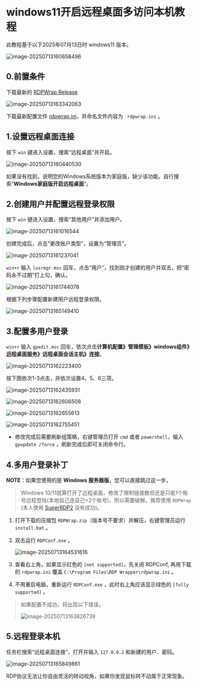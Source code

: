 # windows11开启远程桌面多访问本机教程

此教程基于以下2025年07月13日时 windows11 版本。

![image-20250713160658496](./assets/image-20250713160658496.png)

## 0.前置条件

下载最新的 [RDPWrap Release](https://github.com/stascorp/rdpwrap/releases)

![image-20250713163342063](./assets/image-20250713163342063.png)

下载最新配置文件 [rdpwrap.ini](https://raw.githubusercontent.com/sebaxakerhtc/rdpwrap.ini/master/rdpwrap.ini)，并命名文件内容为 ` rdpwrap.ini` 。

## 1.设置远程桌面连接

按下 `win` 键进入设置，搜索“远程桌面”并开启。

![image-20250713160440530](./assets/image-20250713160440530.png)

如果没有找到，说明您的Windows系统版本为家庭版，缺少该功能。自行搜索“**Windows家庭版开启远程桌面**”。

## 2.创建用户并配置远程登录权限

按下 `win` 键进入设置，搜索“其他用户”并添加用户。

![image-20250713161016544](./assets/image-20250713161016544.png)

创建完成后，点击“更改账户类型”，设置为“管理员”。

![image-20250713161237041](./assets/image-20250713161237041.png)

`win+r` 输入 `lusrmgr.msc` 回车，点击“用户”，找到刚才创建的用户并双击，把“密码永不过期”打上勾，确认。

![image-20250713161744078](./assets/image-20250713161744078.png)

根据下列步骤配置新建用户远程登录权限。

![image-20250713165149410](./assets/image-20250713165149410.png)

## 3.配置多用户登录

`win+r` 输入 `gpedit.msc` 回车，依次点击**计算机配置》管理模板》windows组件》远程桌面服务》远程桌面会话主机》连接**。

![image-20250713162223400](./assets/image-20250713162223400.png)

按下图依次1-3点击，并依次设置4、5、6三项。

![image-20250713162435931](./assets/image-20250713162435931.png)

![image-20250713162606508](./assets/image-20250713162606508.png)

![image-20250713162655613](./assets/image-20250713162655613.png)

![image-20250713162755451](./assets/image-20250713162755451.png)

- 修改完成后需要刷新组策略，右键管理员打开 `cmd` 或者 `powershell`，输入 `gpupdate /force` ，刷新完成后即可关闭命令行。

## 4.多用户登录补丁

**NOTE**：如果您使用的是 **Windows 服务器版**，您可以直接跳过这一步。

> Windows 10/11就算打开了远程桌面，修改了限制链接数但还是只能1个账号远程登陆(本地自己连自己=2个账号)，所以需要破解，推荐使用 `RDPWrap` (本人使用 [SuperRDP2](https://github.com/anhkgg/SuperRDP) 没有成功)。

1. 打开下载的压缩包 `RDPWrap.zip`（版本号不要求）并解压，右键管理员运行 `install.bat` 。

2. 双击运行 `RDPConf.exe` 。

   ![image-20250713164531616](./assets/image-20250713164531616.png)

3. 查看右上角，如果显示红色的 `[not supported]`，先关闭 RDPConf, 再用下载的 `rdpwrap.ini` 覆盖 `C:\Program Files\RDP Wrapper\rdpwrap.ini` 。

4. 不用重启电脑，重新运行 `RDPConf.exe` ，此时右上角应该显示绿色的 `[fully supported]` 。

> 如果配置不成功，将出现以下错误。
>
> ![image-20250713163826739](./assets/image-20250713163826739.png)

## 5.远程登录本机

任务栏搜索“远程桌面连接”，打开并输入 `127.0.0.2` 和新建的用户、密码。

![image-20250713165849861](./assets/image-20250713165849861.png)

RDP协议无法让你自由灵活的转动视角，如果你发现鼠标转不动属于正常现象。

